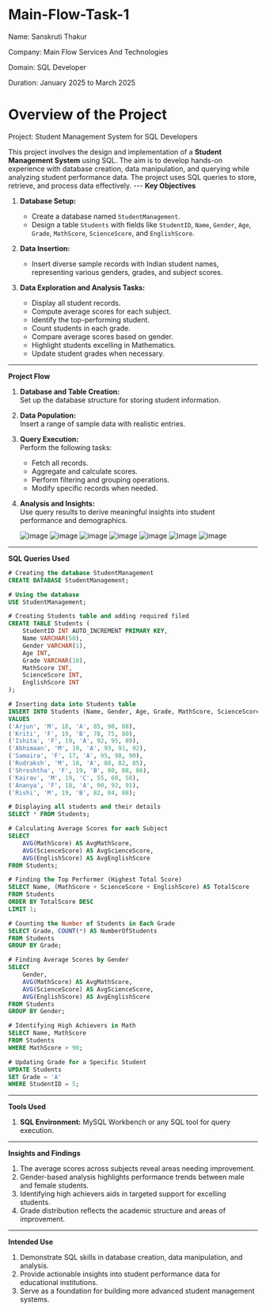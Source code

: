 # Main-Flow-Task-1

Name: Sanskruti Thakur

Company: Main Flow Services And Technologies

Domain: SQL Developer

Duration: January 2025 to March 2025

# Overview of the Project

Project: Student Management System for SQL Developers  

This project involves the design and implementation of a **Student Management System** using SQL. The aim is to develop hands-on experience with database creation, data manipulation, and querying while analyzing student performance data. The project uses SQL queries to store, retrieve, and process data effectively.  ---
**Key Objectives**  

1. **Database Setup:**  
   - Create a database named `StudentManagement`.  
   - Design a table `Students` with fields like `StudentID`, `Name`, `Gender`, `Age`, `Grade`, `MathScore`, `ScienceScore`, and `EnglishScore`.  

2. **Data Insertion:**  
   - Insert diverse sample records with Indian student names, representing various genders, grades, and subject scores.  

3. **Data Exploration and Analysis Tasks:**  
   - Display all student records.  
   - Compute average scores for each subject.  
   - Identify the top-performing student.  
   - Count students in each grade.  
   - Compare average scores based on gender.  
   - Highlight students excelling in Mathematics.  
   - Update student grades when necessary.  

---

**Project Flow**

1. **Database and Table Creation:**  
   Set up the database structure for storing student information.  

2. **Data Population:**  
   Insert a range of sample data with realistic entries.  

3. **Query Execution:**  
   Perform the following tasks:  
   - Fetch all records.  
   - Aggregate and calculate scores.  
   - Perform filtering and grouping operations.  
   - Modify specific records when needed.  

4. **Analysis and Insights:**  
   Use query results to derive meaningful insights into student performance and demographics.

   ![image](https://github.com/user-attachments/assets/de773056-0a71-4575-90d6-e1d6fc318b0f)
   ![image](https://github.com/user-attachments/assets/5f58e92b-d097-4a4d-8fcd-baf036629334)
   ![image](https://github.com/user-attachments/assets/e29287ee-f0c0-4856-83be-175537a282a8)
   ![image](https://github.com/user-attachments/assets/5d7c5ee6-defd-4274-b541-9da202886bc4)
   ![image](https://github.com/user-attachments/assets/3c833233-573a-48a3-a4f0-c247160f47d5)
   ![image](https://github.com/user-attachments/assets/f40bd120-fadb-419b-82bc-d34d0072a988)
   ![image](https://github.com/user-attachments/assets/8347cb17-2b7c-4bd2-8fbe-5b77d16fc99b)

---

**SQL Queries Used**  

```sql
# Creating the database StudentManagement
CREATE DATABASE StudentManagement;

# Using the database
USE StudentManagement;

# Creating Students table and adding required filed
CREATE TABLE Students (
    StudentID INT AUTO_INCREMENT PRIMARY KEY,
    Name VARCHAR(50),
    Gender VARCHAR(1),
    Age INT,
    Grade VARCHAR(10),
    MathScore INT,
    ScienceScore INT,
    EnglishScore INT
);

# Inserting data into Students table
INSERT INTO Students (Name, Gender, Age, Grade, MathScore, ScienceScore, EnglishScore)
VALUES 
('Arjun', 'M', 18, 'A', 85, 90, 88),
('Kriti', 'F', 19, 'B', 78, 75, 80),
('Ishita', 'F', 19, 'A', 92, 95, 89),
('Abhimaan', 'M', 19, 'A', 93, 91, 92),
('Samaira', 'F', 17, 'A', 95, 98, 90),
('Rudraksh', 'M', 18, 'A', 88, 82, 85),
('Shreshtha', 'F', 19, 'B', 80, 88, 86),
('Kairav', 'M', 19, 'C', 55, 60, 58),
('Ananya', 'F', 18, 'A', 90, 92, 91),
('Rishi', 'M', 19, 'B', 82, 84, 88);

# Displaying all students and their details
SELECT * FROM Students;

# Calculating Average Scores for each Subject
SELECT 
    AVG(MathScore) AS AvgMathScore,
    AVG(ScienceScore) AS AvgScienceScore,
    AVG(EnglishScore) AS AvgEnglishScore
FROM Students;

# Finding the Top Performer (Highest Total Score)
SELECT Name, (MathScore + ScienceScore + EnglishScore) AS TotalScore
FROM Students
ORDER BY TotalScore DESC
LIMIT 1;

# Counting the Number of Students in Each Grade
SELECT Grade, COUNT(*) AS NumberOfStudents
FROM Students
GROUP BY Grade;

# Finding Average Scores by Gender
SELECT 
    Gender,
    AVG(MathScore) AS AvgMathScore,
    AVG(ScienceScore) AS AvgScienceScore,
    AVG(EnglishScore) AS AvgEnglishScore
FROM Students
GROUP BY Gender;

# Identifying High Achievers in Math
SELECT Name, MathScore 
FROM Students
WHERE MathScore > 90;

# Updating Grade for a Specific Student
UPDATE Students
SET Grade = 'A'
WHERE StudentID = 5;
```  

---

**Tools Used**  

1. **SQL Environment:** MySQL Workbench or any SQL tool for query execution.  

---

**Insights and Findings**  

1. The average scores across subjects reveal areas needing improvement.  
2. Gender-based analysis highlights performance trends between male and female students.  
3. Identifying high achievers aids in targeted support for excelling students.  
4. Grade distribution reflects the academic structure and areas of improvement.  

--- 

**Intended Use**  

1. Demonstrate SQL skills in database creation, data manipulation, and analysis.  
2. Provide actionable insights into student performance data for educational institutions.  
3. Serve as a foundation for building more advanced student management systems.  
